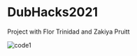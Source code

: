 # DubHacks2021
Project with Flor Trinidad and Zakiya Pruitt














![code1](https://user-images.githubusercontent.com/60279988/138573885-3ff38cdb-8f4f-4ece-b48a-8acb2cd1d82a.png)
